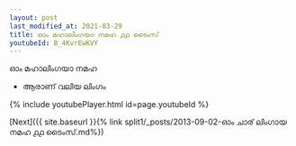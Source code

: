 ```yaml
---
layout: post
last_modified_at: 2021-03-29
title: ഓം മഹാലിംഗയാ നമഹ ൧൧ ടൈംസ്
youtubeId: B_4KvrEwKVY
---
```

 
 
 ഓം മഹാലിംഗയാ നമഹ 
 
 -  ആരാണ് വലിയ ലിംഗം 
 
  
 
  
 
 
 
 
 
 


{% include youtubePlayer.html id=page.youtubeId %}
 
[Next]({{ site.baseurl }}{% link  split1/_posts/2013-09-02-ഓം ചാര് ലിംഗായ നമഹ ൧൧ ടൈംസ്.md%})
 
